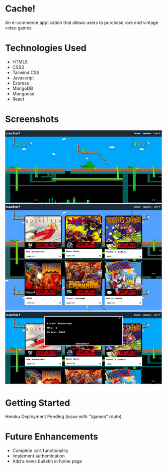 Cache!
===============

An e-commerce application that allows users to purchase rare and vintage video games

Technologies Used
===============
 - HTML5
 - CSS3
 - Tailwind CSS
 - Javascript
 - Express
 - MongoDB
 - Mongoose
 - React

Screenshots
===============
![Alt text](capstone_home.png)
![Alt text](capstone_games.png)
![Alt text](capstone_modal.png)

Getting Started
===============
Heroku Deployment Pending (issue with "/games" route)

Future Enhancements
===============
- Complete cart functionality
- Implement authentication
- Add a news bulletin in home page
